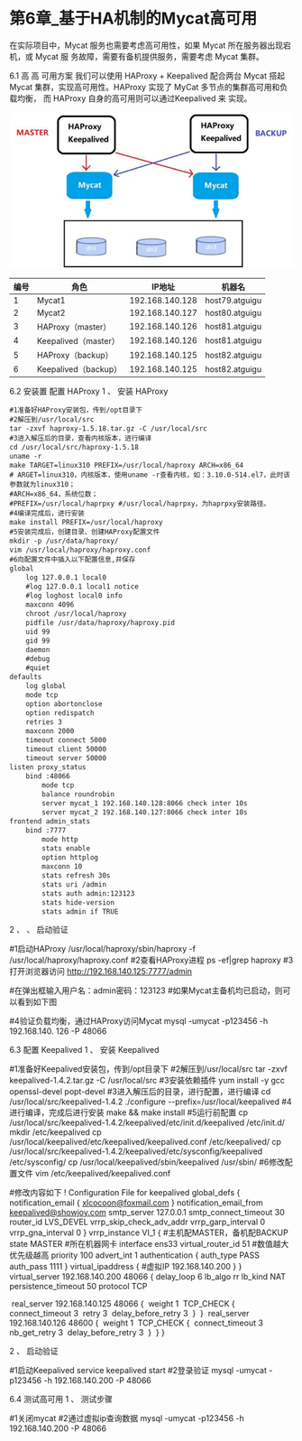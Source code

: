 # 第6章_基于HA机制的Mycat高可用

在实际项目中，Mycat 服务也需要考虑高可用性，如果 Mycat 所在服务器出现宕机，或 Mycat 服
务故障，需要有备机提供服务，需要考虑 Mycat 集群。

6.1 高 高 可用方案
我们可以使用 HAProxy +  Keepalived 配合两台 Mycat 搭起 Mycat 集群，实现高可用性。HAProxy
实现了 MyCat 多节点的集群高可用和负载均衡， 而 HAProxy 自身的高可用则可以通过Keepalived 来
实现。

<img src="img/image-20220504005337006.png" alt="image-20220504005337006" style="zoom:67%;" />

| 编号 | 角色 | IP地址 | 机器名 |
| ---- | ---- | ---- | ------ |
|1 | Mycat1 | 192.168.140.128 | host79.atguigu|
|2  |Mycat2 | 192.168.140.127 | host80.atguigu|
|3 | HAProxy（master）|  192.168.140.126 | host81.atguigu|
|4|  Keepalived（master）|  192.168.140.126 | host81.atguigu|
|5 | HAProxy（backup）|  192.168.140.125|  host82.atguigu|
|6|  Keepalived（backup）|  192.168.140.125 | host82.atguigu|

6.2  安装置 配置 HAProxy
1 、  安装 HAProxy

```mysql
#1准备好HAProxy安装包，传到/opt目录下
#2解压到/usr/local/src
tar -zxvf haproxy-1.5.18.tar.gz -C /usr/local/src
#3进入解压后的目录，查看内核版本，进行编译
cd /usr/local/src/haproxy-1.5.18
uname -r
make TARGET=linux310 PREFIX=/usr/local/haproxy ARCH=x86_64
# ARGET=linux310，内核版本，使用uname -r查看内核，如：3.10.0-514.el7，此时该参数就为linux310；
#ARCH=x86_64，系统位数；
#PREFIX=/usr/local/haprpxy #/usr/local/haprpxy，为haprpxy安装路径。
#4编译完成后，进行安装
make install PREFIX=/usr/local/haproxy
#5安装完成后，创建目录、创建HAProxy配置文件
mkdir -p /usr/data/haproxy/
vim /usr/local/haproxy/haproxy.conf
#6向配置文件中插入以下配置信息,并保存
global
	log 127.0.0.1 local0
	#log 127.0.0.1 local1 notice
	#log loghost local0 info
	maxconn 4096
	chroot /usr/local/haproxy
	pidfile /usr/data/haproxy/haproxy.pid
	uid 99
	gid 99
	daemon
	#debug
	#quiet
defaults
	log global
	mode tcp
	option abortonclose
	option redispatch
	retries 3
	maxconn 2000
	timeout connect 5000
	timeout client 50000
	timeout server 50000
listen proxy_status
	bind :48066
		mode tcp
		balance roundrobin
		server mycat_1 192.168.140.128:8066 check inter 10s
		server mycat_2 192.168.140.127:8066 check inter 10s
frontend admin_stats
	bind :7777
		mode http
		stats enable
		option httplog
		maxconn 10
		stats refresh 30s
		stats uri /admin
		stats auth admin:123123
		stats hide-version
		stats admin if TRUE
```

2 、  、  启动验证

#1启动HAProxy
/usr/local/haproxy/sbin/haproxy -f /usr/local/haproxy/haproxy.conf
#2查看HAProxy进程
ps -ef|grep haproxy
#3打开浏览器访问
http://192.168.140.125:7777/admin

#在弹出框输入用户名：admin密码：123123
#如果Mycat主备机均已启动，则可以看到如下图

#4验证负载均衡，通过HAProxy访问Mycat
mysql -umycat -p123456 -h 192.168.140. 126 -P 48066

6.3  配置 Keepalived
1 、  安装 Keepalived

#1准备好Keepalived安装包，传到/opt目录下
#2解压到/usr/local/src
tar -zxvf keepalived-1.4.2.tar.gz -C /usr/local/src
#3安装依赖插件
yum install -y gcc openssl-devel popt-devel
#3进入解压后的目录，进行配置，进行编译
cd /usr/local/src/keepalived-1.4.2
./configure --prefix=/usr/local/keepalived
#4进行编译，完成后进行安装
make && make install
#5运行前配置
cp /usr/local/src/keepalived-1.4.2/keepalived/etc/init.d/keepalived /etc/init.d/
mkdir /etc/keepalived
cp /usr/local/keepalived/etc/keepalived/keepalived.conf /etc/keepalived/
cp /usr/local/src/keepalived-1.4.2/keepalived/etc/sysconfig/keepalived /etc/sysconfig/
cp /usr/local/keepalived/sbin/keepalived /usr/sbin/
#6修改配置文件
vim /etc/keepalived/keepalived.conf

#修改内容如下
! Configuration File for keepalived
global_defs {
	notification_email {
	xlcocoon@foxmail.com
	}
	notification_email_from keepalived@showjoy.com
	smtp_server 127.0.0.1
	smtp_connect_timeout 30
	router_id LVS_DEVEL
	vrrp_skip_check_adv_addr
	vrrp_garp_interval 0
	vrrp_gna_interval 0
}
vrrp_instance VI_1 {
	#主机配MASTER，备机配BACKUP
	state MASTER
	#所在机器网卡
	interface ens33
	virtual_router_id 51
	#数值越大优先级越高
	priority 100
	advert_int 1
	authentication {
		auth_type PASS
		auth_pass 1111
	}
	virtual_ipaddress {
		#虚拟IP
		192.168.140.200
	}
}
virtual_server 192.168.140.200 48066 {
	delay_loop 6
	lb_algo rr
	lb_kind NAT
	persistence_timeout 50
	protocol TCP

​	real_server 192.168.140.125 48066 {
​		weight 1
​		TCP_CHECK {
​			connect_timeout 3
​			retry 3
​			delay_before_retry 3
​		}
​	}
​	real_server 192.168.140.126 48600 {
​		weight 1
​		TCP_CHECK {
​			connect_timeout 3
​			nb_get_retry 3
​			delay_before_retry 3
​		}
​	}
}

2 、 启动验证

#1启动Keepalived
service keepalived start
#2登录验证
mysql -umycat -p123456 -h 192.168.140.200 -P 48066

6.4  测试高可用
1 、  测试步骤

#1关闭mycat
#2通过虚拟ip查询数据
mysql -umycat -p123456 -h 192.168.140.200 -P 48066